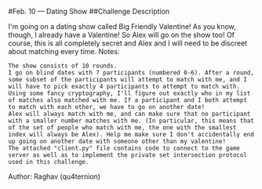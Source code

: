 #Feb. 10 — Dating Show
##Challenge Description

I'm going on a dating show called Big Friendly Valentine! As you know, though, I already have a Valentine! So Alex will go on the show too! Of course, this is all completely secret and Alex and I will need to be discreet about matching every time. Notes:

    The show consists of 10 rounds.
    I go on blind dates with 7 participants (numbered 0-6). After a round, some subset of the participants will attempt to match with me, and I will have to pick exactly 4 participants to attempt to match with.
    Using some fancy cryptography, I'll figure out exactly who in my list of matches also matched with me. If a participant and I both attempt to match with each other, we have to go on another date!
    Alex will always match with me, and can make sure that no participant with a smaller number matches with me. (In particular, this means that of the set of people who match with me, the one with the smallest index will always be Alex). Help me make sure I don't accidentally end up going on another date with someone other than my valentine!
    The attached "client.py" file contains code to connect to the game server as well as to implement the private set intersection protocol used in this challenge.

Author: Raghav (qu4ternion)

